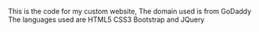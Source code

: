 This is the code for my custom website,
The domain used is from GoDaddy
The languages used are HTML5 CSS3 Bootstrap and JQuery
